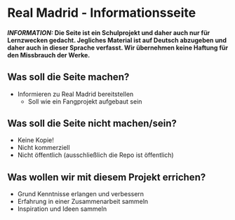 # Real Madrid - Informationsseite

#### **_INFORMATION:_** Die Seite ist ein Schulprojekt und daher auch nur für Lernzwecken gedacht. Jegliches Material ist auf Deutsch abzugeben und daher auch in dieser Sprache verfasst. Wir übernehmen keine Haftung für den Missbrauch der Werke.

## Was soll die Seite machen?

- Informieren zu Real Madrid bereitstellen
  - Soll wie ein Fangprojekt aufgebaut sein
  
## Was soll die Seite nicht machen/sein?
- Keine Kopie!
- Nicht kommerziell
- Nicht öffentlich (ausschließlich die Repo ist öffentlich)

## Was wollen wir mit diesem Projekt errichen?

- Grund Kenntnisse erlangen und verbessern
- Erfahrung in einer Zusammenarbeit sammeln
- Inspiration und Ideen sammeln



<!--
## Was wird benötigt zum ausführen, der Website? - Nummerierte Schritte!
**1.** <img src="https://nodejs.org/static/images/logo.svg" alt="NodeJS" width="100"/>
  #### - **[Node.js](https://nodejs.org/en)** installieren.
#### **2.** Hinzufügen, von NodeJS in die System-Umgebungs-Variablen
#### **3.** zu dem Pfad der Website gehen und die Pakete für Node installieren
  - Den Pfad finden und hier ein Terminal öffnen (idealerweise Bash oder Powershell von VSCode) Pfad:
  ```bash
  real-Madrid-informationsseite/real-Madrid-informationsseite
  ```
  - Wenn nicht schon gemacht, dann mit Befehl `"cd"` zum Ordner springen
  ```bash
  cd real-Madrid-informationsseite
  ```
  - Node Packete installieren mit dem installierten npm (node packet manager)
  ```bash
  npm install
  ```
#### **4.** Die Website ausführen:
```bash
npm run dev -- --open
```
- Die Ausgabe müsste wie folgt aussehen:
```
  VITE v5.1.3  ready in 1158 ms

  ➜  Local:   http://localhost:5173/
  ➜  Network: use --host to expose
  ➜  press h + enter to show help
```
- mit `Strg + Click`  kann man nun die Website öffnen. Sie ist lokal als server gehostet und passt sich auch bei Änderungen im Code an.

-->
